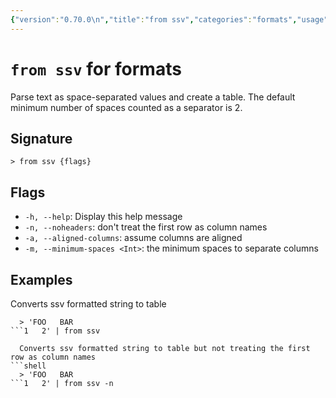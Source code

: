 ```yaml
---
{"version":"0.70.0\n","title":"from ssv","categories":"formats","usage":"Parse text as space-separated values and create a table. The default minimum number of spaces counted as a separator is 2.\n"}
---
```

<!-- THIS FILE IS GENERATED BY update_book_commands.cjs USING NUSHELL'S HELP COMMANDS.
REFRAIN FROM EDITING IT MANUALLY.-->
# <code>from ssv</code> for formats

<div class='command-title'>Parse text as space-separated values and create a table. The default minimum number of spaces counted as a separator is 2.</div>

## Signature

```> from ssv {flags}```

## Flags

 * ```-h, --help```: Display this help message
 * ```-n, --noheaders```: don't treat the first row as column names
 * ```-a, --aligned-columns```: assume columns are aligned
 * ```-m, --minimum-spaces <Int>```: the minimum spaces to separate columns
## Examples

  Converts ssv formatted string to table
```shell
  > 'FOO   BAR
```1   2' | from ssv

  Converts ssv formatted string to table but not treating the first row as column names
```shell
  > 'FOO   BAR
```1   2' | from ssv -n



